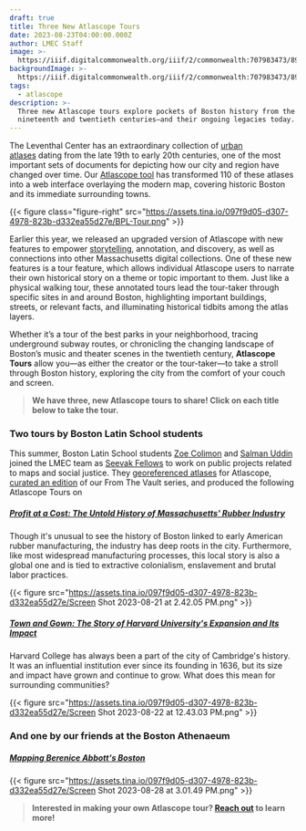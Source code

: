 ```yaml
---
draft: true
title: Three New Atlascope Tours
date: 2023-08-23T04:00:00.000Z
author: LMEC Staff
image: >-
  https://iiif.digitalcommonwealth.org/iiif/2/commonwealth:707983473/895,1051,7271,3643/1200,/0/default.jpg
backgroundImage: >-
  https://iiif.digitalcommonwealth.org/iiif/2/commonwealth:707983473/895,1051,7271,3643/1200,/0/default.jpg
tags:
  - atlascope
description: >-
  Three new Atlascope tours explore pockets of Boston history from the
  nineteenth and twentieth centuries—and their ongoing legacies today.
---
```


The Leventhal Center has an extraordinary collection of [urban atlases](https://collections.leventhalmap.org/search?utf8=%E2%9C%93\&f%5Bcollection_name_ssim%5D%5B%5D=Urban+Maps+%28Collection+of+Distinction%29\&f%5Bsubject_facet_ssim%5D%5B%5D=Boston+%28Mass.%29--Maps\&search_field=dummy_range\&range%5Bdate_facet_yearly_itim%5D%5Bbegin%5D=1860\&range%5Bdate_facet_yearly_itim%5D%5Bend%5D=1950\&commit=Apply) dating from the late 19th to early 20th centuries, one of the most important sets of documents for depicting how our city and region have changed over time. Our [Atlascope tool](https://www.atlascope.org/) has transformed 110 of these atlases into a web interface overlaying the modern map, covering historic Boston and its immediate surrounding towns.

{{< figure class="figure-right" src="https://assets.tina.io/097f9d05-d307-4978-823b-d332ea55d27e/BPL-Tour.png" >}}

Earlier this year, we released an upgraded version of Atlascope with new features to empower [storytelling](https://www.atlascope.org), annotation, and discovery, as well as connections into other Massachusetts digital collections. One of these new features is a tour feature, which allows individual Atlascope users to narrate their own historical story on a theme or topic important to them. Just like a physical walking tour, these annotated tours lead the tour-taker through specific sites in and around Boston, highlighting important buildings, streets, or relevant facts, and illuminating historical tidbits among the atlas layers.

Whether it’s a tour of the best parks in your neighborhood, tracing underground subway routes, or chronicling the changing landscape of Boston’s music and theater scenes in the twentieth century,  **Atlascope Tours** allow you—as either the creator or the tour-taker—to take a stroll through Boston history, exploring the city from the comfort of your couch and screen.

> **We have three, new Atlascope tours to share! Click on each title below to take the tour.**

### Two tours by Boston Latin School students

This summer, Boston Latin School students [Zoe Colimon](https://www.leventhalmap.org/about/people/zoe-colimon/) and [Salman Uddin](https://www.leventhalmap.org/about/people/salman-uddin/) joined the LMEC team as [Seevak Fellows](https://www.bls.org/apps/news/show_news.jsp?REC_ID=860904\&id=0) to work on public projects related to maps and social justice. They [georeferenced atlases](https://cartinal.leventhalmap.org/guides/georeference.html#background-information) for Atlascope, [curated an edition](https://www.leventhalmap.org/articles/ftv-highlights-map-projections/) of our From The Vault series, and produced the following Atlascope Tours on 

##### [Profit at a Cost: The Untold History of Massachusetts' Rubber Industry](https://www.atlascope.org/#/view:tour$tour:369516895290785865)

Though it's unusual to see the history of Boston linked to early American rubber manufacturing, the industry has deep roots in the city. Furthermore, like most widespread manufacturing processes, this local story is also a global one and is tied to extractive colonialism, enslavement and brutal labor practices.

{{< figure src="https://assets.tina.io/097f9d05-d307-4978-823b-d332ea55d27e/Screen Shot 2023-08-21 at 2.42.05 PM.png" >}}

##### [Town and Gown: The Story of Harvard University's Expansion and Its Impact](https://www.atlascope.org)

Harvard College has always been a part of the city of Cambridge's history. It was an influential institution ever since its founding in 1636, but its size and impact have grown and continue to grow. What does this mean for surrounding communities?

{{< figure src="https://assets.tina.io/097f9d05-d307-4978-823b-d332ea55d27e/Screen Shot 2023-08-22 at 12.43.03 PM.png" >}}

### And one by our friends at the Boston Athenaeum

##### [Mapping Berenice Abbott's Boston](https://www.atlascope.org)

#####

{{< figure src="https://assets.tina.io/097f9d05-d307-4978-823b-d332ea55d27e/Screen Shot 2023-08-28 at 3.01.49 PM.png" >}}

> **Interested in making your own Atlascope tour? [Reach out](mailto:info@leventhalmap.org) to learn more!**
